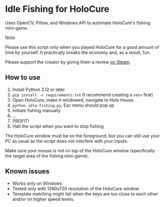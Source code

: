 # Idle Fishing for HoloCure

Uses OpenCV, Pillow, and Windows API to automate HoloCure's fishing mini-game.

> [!NOTE]  
> Please use this script only when you played HoloCure for a good amount of time by yourself. It practically breaks the economy and, as a result, fun.
>
> Please support the creator by giving them a review [on Steam](https://store.steampowered.com/app/2420510/HoloCure__Save_the_Fans/).

## How to use

1. Install Python 3.12 or later
2. `pip install -r requirements.txt` (I recommend creating a `venv` first)
3. Open HoloCure, make it windowed, navigate to Holo House
4. `python idle-fishing.py`, Esc menu should pop up
5. Initiate fishing manually
6. ...
7. PROFIT!
8. Halt the script when you want to stop fishing

The HoloCure window must be on the foreground, but you can still use your PC as usual as the script does not interfere with your inputs.

Make sure your mouse is not on top of the HoloCure window (specifically the target area of the fishing mini-game).

## Known issues

- Works only on Windows
- Tested only with 1280x720 resolution of the HoloCure window
- Template matching might fail when the keys are too close to each other and/or on higher speed levels.
